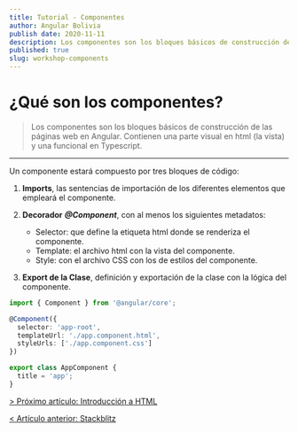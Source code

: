 ```yaml
---
title: Tutorial - Componentes
author: Angular Bolivia
publish date: 2020-11-11
description: Los componentes son los bloques básicos de construcción de las páginas web en Angular. Contienen una parte visual en html (la vista) y una funcional en Typescript.
published: true
slug: workshop-components
---
```


# ¿Qué son los componentes?

> Los componentes son los bloques básicos de construcción de las páginas web en Angular. Contienen una parte visual en html (la vista) y una funcional en Typescript.

***

Un componente estará compuesto por tres bloques de código:

1. **Imports**, las sentencias de importación de los diferentes elementos que empleará el componente.

2. **Decorador** ***@Component***, con al menos los siguientes metadatos:
    - Selector: que define la etiqueta html donde se renderiza el componente.
    - Template: el archivo html con la vista del componente.
    - Style: con el archivo CSS con los de estilos del componente.

3. **Export de la Clase**, definición y exportación de la clase con la lógica del componente.

```typescript
import { Component } from '@angular/core';

@Component({
  selector: 'app-root',
  templateUrl: './app.component.html',
  styleUrls: ['./app.component.css']
})

export class AppComponent {
  title = 'app';
}
```

[> Próximo artículo: Introducción a HTML](/blog/workshop-html)

[< Artículo anterior: Stackblitz](/blog/workshop-stackblitz)
